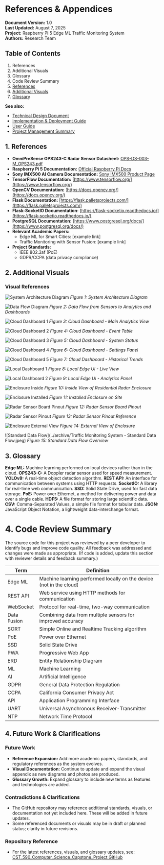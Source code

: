 

# References & Appendices

**Document Version:** 1.0  
**Last Updated:** August 7, 2025  
**Project:** Raspberry Pi 5 Edge ML Traffic Monitoring System  
**Authors:** Research Team  

## Table of Contents
1. References
2. Additional Visuals
3. Glossary
4. Code Review Summary
1. [References](#1-references)
2. [Additional Visuals](#2-additional-visuals)
3. [Glossary](#3-glossary)

**See also:**
- [Technical Design Document](./Technical_Design.md)
- [Implementation & Deployment Guide](./Implementation_Deployment.md)
- [User Guide](./User_Guide.md)
- [Project Management Summary](./Project_Management.md)

## 1. References

- **OmniPreSense OPS243-C Radar Sensor Datasheet:** [OPS-DS-003-M_OPS243.pdf](../archive/OPS-DS-003-M_OPS243.pdf)
- **Raspberry Pi 5 Documentation:** [Official Raspberry Pi Docs](https://www.raspberrypi.com/documentation/computers/)
- **Sony IMX500 AI Camera Documentation:** [Sony IMX500 Product Page](https://www.sony-semicon.com/en/products/IS/sensor/IMX500.html)
- **TensorFlow Documentation:** [https://www.tensorflow.org/](https://www.tensorflow.org/)
- **OpenCV Documentation:** [https://docs.opencv.org/](https://docs.opencv.org/)
- **Flask Documentation:** [https://flask.palletsprojects.com/](https://flask.palletsprojects.com/)
- **Flask-SocketIO Documentation:** [https://flask-socketio.readthedocs.io/](https://flask-socketio.readthedocs.io/)
- **PostgreSQL Documentation:** [https://www.postgresql.org/docs/](https://www.postgresql.org/docs/)
- **Relevant Academic Papers:**
  - Edge ML for Smart Cities: [example link]
  - Traffic Monitoring with Sensor Fusion: [example link]
- **Project Standards:**
  - IEEE 802.3af (PoE)
  - GDPR/CCPA (data privacy compliance)

## 2. Additional Visuals


### Visual References

![System Architecture Diagram](../archive/traffic_monitoring_architecture.svg)
*Figure 1: System Architecture Diagram*

![Data Flow Diagram](../archive/traffic_algorithms_data_diagram.svg)
*Figure 2: Data Flow from Sensors to Analytics and Dashboards*

![Cloud Dashboard 1](../archive/CloudUI_1.jpg)
*Figure 3: Cloud Dashboard - Main Analytics View*

![Cloud Dashboard 2](../archive/CloudUI_2.jpg)
*Figure 4: Cloud Dashboard - Event Table*

![Cloud Dashboard 3](../archive/CloudUI_3.jpg)
*Figure 5: Cloud Dashboard - System Status*

![Cloud Dashboard 4](../archive/CloudUI_4.jpg)
*Figure 6: Cloud Dashboard - Settings Panel*

![Cloud Dashboard 5](../archive/CloudUI_5.jpg)
*Figure 7: Cloud Dashboard - Historical Trends*

![Local Dashboard 1](../LocalUI.jpg)
*Figure 8: Local Edge UI - Live View*

![Local Dashboard 2](../LocalUI2.jpg)
*Figure 9: Local Edge UI - Analytics Panel*

![Enclosure Inside](../archive/ResidentialRadarEnclosureInside.jpg)
*Figure 10: Inside View of Residential Radar Enclosure*

![Enclosure Installed](../archive/ResidentialRadarEnclosureInstalled.jpg)
*Figure 11: Installed Enclosure on Site*

![Radar Sensor Board Pinout](../archive/ResidentialRadarEnclosureRadarSensorBoardPinout.jpg)
*Figure 12: Radar Sensor Board Pinout*

![Radar Sensor Pinout](../archive/ResidentialRadarEnclosureRadarSensorPinout.jpg)
*Figure 13: Radar Sensor Pinout Reference*

![Enclosure External View](../archive/ResidentialRadarEnclosureView.jpg)
*Figure 14: External View of Enclosure*

![Standard Data Flow](../archive/Traffic Monitoring System - Standard Data Flow.jpeg)
*Figure 15: Standard Data Flow Overview*

## 3. Glossary

**Edge ML:** Machine learning performed on local devices rather than in the cloud.
**OPS243-C:** A Doppler radar sensor used for speed measurement.
**YOLOv8:** A real-time object detection algorithm.
**REST API:** An interface for communication between systems using HTTP requests.
**SocketIO:** A library for real-time web communication.
**SSD:** Solid State Drive, used for fast data storage.
**PoE:** Power over Ethernet, a method for delivering power and data over a single cable.
**HDF5:** A file format for storing large scientific data.
**CSV:** Comma-Separated Values, a simple file format for tabular data.
**JSON:** JavaScript Object Notation, a lightweight data-interchange format.
# 4. Code Review Summary
The source code for this project was reviewed by a peer developer to identify bugs and improve code quality. All feedback was addressed and changes were made as appropriate. (If code is added, update this section with reviewer details and feedback summary.)

| Term | Definition |
|------|------------|
| Edge ML | Machine learning performed locally on the device (not in the cloud) |
| REST API | Web service using HTTP methods for communication |
| WebSocket | Protocol for real-time, two-way communication |
| Data Fusion | Combining data from multiple sensors for improved accuracy |
| SORT | Simple Online and Realtime Tracking algorithm |
| PoE | Power over Ethernet |
| SSD | Solid State Drive |
| PWA | Progressive Web App |
| ERD | Entity Relationship Diagram |
| ML | Machine Learning |
| AI | Artificial Intelligence |
| GDPR | General Data Protection Regulation |
| CCPA | California Consumer Privacy Act |
| API | Application Programming Interface |
| UART | Universal Asynchronous Receiver-Transmitter |
| NTP | Network Time Protocol |

## 4. Future Work & Clarifications

### Future Work
- **Reference Expansion:** Add more academic papers, standards, and regulatory references as the system evolves.
- **Visual Documentation:** Continue to update and expand the visual appendix as new diagrams and photos are produced.
- **Glossary Growth:** Expand glossary to include new terms as features and technologies are added.

### Contradictions & Clarifications
- The GitHub repository may reference additional standards, visuals, or documentation not yet included here. These will be added in future updates.
- Some referenced documents or visuals may be in draft or planned status; clarify in future revisions.

### Repository Reference
- For the latest references, visuals, and glossary updates, see: [CST_590_Computer_Science_Capstone_Project GitHub](https://github.com/gcu-merk/CST_590_Computer_Science_Capstone_Project)

